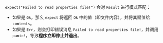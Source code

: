 `expect("Failed to read properties file!")` 会对 `Result` 进行模式匹配：

- 如果是 `Ok`，那么 `expect` 将返回 `Ok` 中的值（即文件内容），并将其赋值给 `contents`。
- 如果是 `Err`，则会打印错误消息 `Failed to read properties file!`，并调用 `panic!`，导致**程序立即停止并退出**。